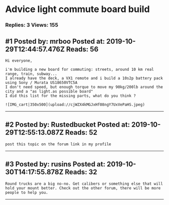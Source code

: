 # Advice light commute board build

### Replies: 3 Views: 155

## \#1 Posted by: mrboo Posted at: 2019-10-29T12:44:57.476Z Reads: 56

```
Hi everyone,

i'm building a new board for commuting: streets, around 10 km real range, train, subway...
I already have the deck, a VX1 remote and i build a 10s2p battery pack using Sony / Murata US18650VTC5A
I don't need speed, but enough torque to move my 90kg/200lb around the city and a "as light.as possible board"
I did this list for the missing parts, what do you think ?

![IMG_cart|350x500](upload://cjWZX4kMGJxHf08ngY7UxVePaHS.jpeg)
```

---
## \#2 Posted by: Rustedbucket Posted at: 2019-10-29T12:55:13.087Z Reads: 52

```
post this topic on the forum link in my profile
```

---
## \#3 Posted by: rusins Posted at: 2019-10-30T14:17:55.878Z Reads: 32

```
Round trucks are a big no-no. Get calibers or something else that will hold your mount better. Check out the other forum, there will be more people to help you.
```

---
